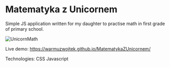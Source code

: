 # Matematyka z Unicornem

Simple JS application written for my daughter to practise math in first grade of primary school.

![UnicornMath](https://user-images.githubusercontent.com/65849475/113046640-94ab9600-91a0-11eb-96ee-214fbeb42df3.jpg)



Live demo: https://warmuzwojtek.github.io/MatematykaZUnicornem/

Technologies:
CSS
Javascript

